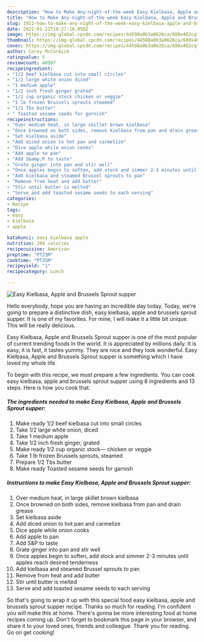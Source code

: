```yaml
---
description: "How to Make Any-night-of-the-week Easy Kielbasa, Apple and Brussels Sprout supper"
title: "How to Make Any-night-of-the-week Easy Kielbasa, Apple and Brussels Sprout supper"
slug: 1911-how-to-make-any-night-of-the-week-easy-kielbasa-apple-and-brussels-sprout-supper
date: 2022-01-21T19:27:18.058Z
image: https://img-global.cpcdn.com/recipes/44598a0b3a0626ca/680x482cq70/easy-kielbasa-apple-and-brussels-sprout-supper-recipe-main-photo.jpg
thumbnail: https://img-global.cpcdn.com/recipes/44598a0b3a0626ca/680x482cq70/easy-kielbasa-apple-and-brussels-sprout-supper-recipe-main-photo.jpg
cover: https://img-global.cpcdn.com/recipes/44598a0b3a0626ca/680x482cq70/easy-kielbasa-apple-and-brussels-sprout-supper-recipe-main-photo.jpg
author: Corey McCormick
ratingvalue: 5
reviewcount: 40997
recipeingredient:
- "1/2 beef kielbasa cut into small circles"
- "1/2 large white onion diced"
- "1 medium apple"
- "1/2 inch fresh ginger grated"
- "1/2 cup organic stock chicken or veggie"
- "1 lb frozen Brussels sprouts steamed"
- "1/2 Tbs butter"
- " Toasted sesame seeds for garnish"
recipeinstructions:
- "Over medium heat, in large skillet brown kielbasa"
- "Once browned on both sides, remove kielbasa from pan and drain grease"
- "Set kielbasa aside"
- "Add diced onion to hot pan and carmelize"
- "Dice apple while onion cooks"
- "Add apple to pan"
- "Add S&amp;P to taste"
- "Grate ginger into pan and stir well"
- "Once apples begin to soften, add stock and simmer 2-3 minutes until apples reach desired tenderness"
- "Add kielbasa and steamed Brussel sprouts to pan"
- "Remove from heat and add butter"
- "Stir until butter is melted"
- "Serve and add toasted sesame seeds to each serving"
categories:
- Recipe
tags:
- easy
- kielbasa
- apple

katakunci: easy kielbasa apple 
nutrition: 204 calories
recipecuisine: American
preptime: "PT23M"
cooktime: "PT35M"
recipeyield: "1"
recipecategory: Lunch

---
```



![Easy Kielbasa, Apple and Brussels Sprout supper](https://img-global.cpcdn.com/recipes/44598a0b3a0626ca/680x482cq70/easy-kielbasa-apple-and-brussels-sprout-supper-recipe-main-photo.jpg)

Hello everybody, hope you are having an incredible day today. Today, we're going to prepare a distinctive dish, easy kielbasa, apple and brussels sprout supper. It is one of my favorites. For mine, I will make it a little bit unique. This will be really delicious.



Easy Kielbasa, Apple and Brussels Sprout supper is one of the most popular of current trending foods in the world. It is appreciated by millions daily. It is easy, it is fast, it tastes yummy. They are nice and they look wonderful. Easy Kielbasa, Apple and Brussels Sprout supper is something which I have loved my whole life.


To begin with this recipe, we must prepare a few ingredients. You can cook easy kielbasa, apple and brussels sprout supper using 8 ingredients and 13 steps. Here is how you cook that.

<!--inarticleads1-->

##### The ingredients needed to make Easy Kielbasa, Apple and Brussels Sprout supper:

1. Make ready 1/2 beef kielbasa cut into small circles
1. Take 1/2 large white onion, diced
1. Take 1 medium apple
1. Take 1/2 inch fresh ginger, grated
1. Make ready 1/2 cup organic stock— chicken or veggie
1. Take 1 lb frozen Brussels sprouts, steamed
1. Prepare 1/2 Tbs butter
1. Make ready  Toasted sesame seeds for garnish




<!--inarticleads2-->

##### Instructions to make Easy Kielbasa, Apple and Brussels Sprout supper:

1. Over medium heat, in large skillet brown kielbasa
1. Once browned on both sides, remove kielbasa from pan and drain grease
1. Set kielbasa aside
1. Add diced onion to hot pan and carmelize
1. Dice apple while onion cooks
1. Add apple to pan
1. Add S&amp;P to taste
1. Grate ginger into pan and stir well
1. Once apples begin to soften, add stock and simmer 2-3 minutes until apples reach desired tenderness
1. Add kielbasa and steamed Brussel sprouts to pan
1. Remove from heat and add butter
1. Stir until butter is melted
1. Serve and add toasted sesame seeds to each serving




So that's going to wrap it up with this special food easy kielbasa, apple and brussels sprout supper recipe. Thanks so much for reading. I'm confident you will make this at home. There's gonna be more interesting food at home recipes coming up. Don't forget to bookmark this page in your browser, and share it to your loved ones, friends and colleague. Thank you for reading. Go on get cooking!
